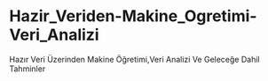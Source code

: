 # Hazir_Veriden-Makine_Ogretimi-Veri_Analizi
Hazır Veri Üzerinden Makine Öğretimi,Veri Analizi Ve Geleceğe Dahil Tahminler
